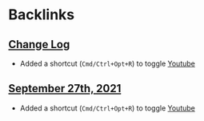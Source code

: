 
# Backlinks
## [Change Log](<Change Log.md>)
- Added a shortcut (`Cmd/Ctrl+Opt+R`) to toggle [Youtube](<Youtube.md>)

## [September 27th, 2021](<September 27th, 2021.md>)
- Added a shortcut (`Cmd/Ctrl+Opt+R`) to toggle [Youtube](<Youtube.md>)

